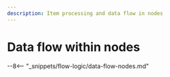 ```yaml
---
description: Item processing and data flow in nodes
---
```


# Data flow within nodes

--8<-- "_snippets/flow-logic/data-flow-nodes.md"
